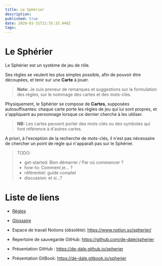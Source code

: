```yaml
---
title: Le Sphérier
description: 
published: true
date: 2020-03-31T21:55:33.948Z
tags: 
---
```


# Le Sphérier

Le Sphérier est un système de jeu de rôle.

Ses règles se veulent les plus simples possible, afin de pouvoir être découpées, et tenir sur une **Carte** à jouer.  

> **Note:**
Je suis preneur de remarques et suggestions sur la formulation des règles, sur le nommage des cartes et des mots-clés. 

Physiquement, le Sphérier se compose de **Cartes**,  supposées autosuffisantes: chaque carte porte les règles de jeu qui lui sont propres, et s'appliquent au personnage lorsque ce dernier cherche à les utiliser. 

> **NB:**
Les cartes peuvent porter des mots-clés ou des symboles qui font référence à d'autres cartes. 

A priori, à l'exception de la recherche de mots-clés, il n'est pas nécessaire de chercher un point de règle qui n'apparaît pas sur le Sphérier.

> TODO:
> - get-started: Bien démarrer / Par où commencer ? 
> - how-to: Comment je... ? 
> - référentiel: guide complet
> - discussion: et si...?


# Liste de liens

- [Règles](/spherier/core)
- [Glossaire](/spherier/glossary)

- Espace de travail Notions (obsolète): https://www.notion.so/spherier/
- Repertoire de sauvegarde GitHub: https://github.com/de-dale/spherier
- Présentation GitHub : https://de-dale.github.io/spherier
- Présentation GitBook:
https://de-dale.gitbook.io/spherier
